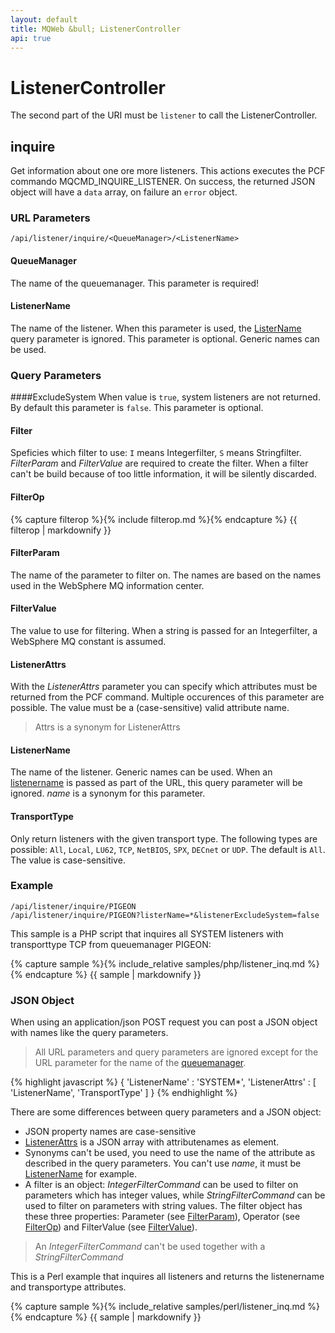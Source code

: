 ```yaml
---
layout: default
title: MQWeb &bull; ListenerController
api: true
---
```

ListenerController
==================

The second part of the URI must be `listener` to call the ListenerController.

## <a name="inquire"></a>inquire
Get information about one ore more listeners. This actions executes the
PCF commando MQCMD_INQUIRE_LISTENER.
On success, the returned JSON object will have a `data` array, on failure an
 `error` object.

### <a name="inquireURL"></a>URL Parameters
`/api/listener/inquire/<QueueManager>/<ListenerName>`

#### <a name="inquireURLQueueManager"></a>QueueManager

The name of the queuemanager. This parameter is required!

#### <a name="inquireURLListenerName"></a>ListenerName

The name of the listener. When this parameter is used, the
[ListerName](#inquireQueryListenerName) query parameter is ignored. This
parameter is optional. Generic names can be used.

### <a name="inquireQuery"></a>Query Parameters

####<a name="inquireQueryExcludeSystem"></a>ExcludeSystem
When value is `true`, system listeners are not returned. By default this
parameter is `false`. This parameter is optional.

#### <a name="inquireQueryFilter"></a>Filter
Speficies which filter to use: `I` means Integerfilter, `S` means Stringfilter.
*FilterParam* and *FilterValue* are required to create the filter. When a filter can't be build
because of too little information, it will be silently discarded.

#### <a name="inquireQueryFilterOp"></a>FilterOp
{% capture filterop %}{% include filterop.md %}{% endcapture %}
{{ filterop | markdownify }}

#### <a name="inquireQueryFilterParam"></a>FilterParam
The name of the parameter to filter on. The names are based on the names used in the WebSphere MQ information center.

#### <a name="inquireQueryFilterValue"></a>FilterValue
The value to use for filtering. When a string is passed for an Integerfilter, a WebSphere MQ constant is assumed.

#### <a name="inqueryQueryListenerAttrs"></a>ListenerAttrs
With the *ListenerAttrs* parameter you can specify which attributes must be
returned from the PCF command. Multiple occurences of this parameter are
possible. The value must be a (case-sensitive) valid attribute name.

> Attrs is a synonym for ListenerAttrs

#### <a name="inquireQueryListenerName"></a>ListenerName
The name of the listener. Generic names can be used. When an
[listenername](#inquireURLListenerName) is passed as part of the URL, this
query parameter will be ignored. *name* is a synonym for this parameter.

#### <a name="inquireQueryTransportType"></a>TransportType
Only return listeners with the given transport type. The following types are
possible: `All`, `Local`, `LU62`, `TCP`, `NetBIOS`, `SPX`, `DECnet` or `UDP`.
The default is `All`. The value is case-sensitive.

### <a name="inquireExample"></a>Example
`/api/listener/inquire/PIGEON`  
`/api/listener/inquire/PIGEON?listerName=*&listenerExcludeSystem=false`  

This sample is a PHP script that inquires all SYSTEM listeners with
transporttype TCP from queuemanager PIGEON:

{% capture sample %}{% include_relative samples/php/listener_inq.md %}{% endcapture %}
{{ sample | markdownify }}

### <a name="inquireJSON"></a>JSON Object
When using an application/json POST request you can post a JSON object with
names like the query parameters.

> All URL parameters and query parameters are ignored except for the URL
> parameter for the name of the [queuemanager](#inquireUrlQueueManager).

{% highlight javascript %}
{
  'ListenerName' : 'SYSTEM*',
  'ListenerAttrs' : [
    'ListenerName',
    'TransportType'
  ]
}
{% endhighlight %}

There are some differences between query parameters and a JSON object:

+ JSON property names are case-sensitive
+ [ListenerAttrs](#inquireQueryListenerAttrs) is a JSON array with attributenames as element.
+ Synonyms can't be used, you need to use the name of the attribute
  as described in the query parameters. You can't use *name*, it must be
  [ListenerName](#inquireQueryListenerName) for example.
+ A filter is an object: *IntegerFilterCommand* can be used to filter on parameters which has
  integer values, while *StringFilterCommand* can be used to filter on parameters with string values.
  The filter object has these three properties: Parameter (see [FilterParam](#inquireQueryFilterParam)),
  Operator (see [FilterOp](#inquireQueryFilterOp)) and FilterValue (see [FilterValue](#inquireQueryFilterValue)).

> An *IntegerFilterCommand* can't be used together with a *StringFilterCommand*

This is a Perl example that inquires all listeners and returns the listenername
and transportype attributes.

{% capture sample %}{% include_relative samples/perl/listener_inq.md %}{% endcapture %}
{{ sample | markdownify }}
